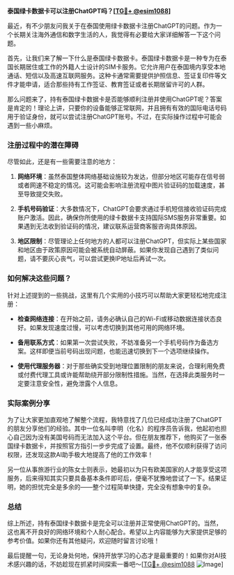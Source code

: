 **泰国绿卡数据卡可以注册ChatGPT吗？[[TG💪+ @esim1088](https://t.me/s/esim1088)]**

最近，有不少朋友问我关于在泰国使用绿卡数据卡注册ChatGPT的问题。作为一个长期关注海外通信和数字生活的人，我觉得有必要给大家详细解答一下这个问题。

首先，让我们来了解一下什么是泰国绿卡数据卡。泰国绿卡数据卡是一种专为在泰国长期居住或工作的外籍人士设计的SIM卡服务。它允许用户在泰国境内享受本地通话、短信以及高速互联网服务。这种卡通常需要提供护照信息、签证复印件等文件才能申请，适合那些持有工作签证、教育签证或者长期居留许可的人群。

那么问题来了，持有泰国绿卡数据卡是否能够顺利注册并使用ChatGPT呢？答案是肯定的！理论上讲，只要你的设备能够正常联网，并且拥有有效的国际电话号码用于验证身份，就可以尝试注册ChatGPT账号。不过，在实际操作过程中可能会遇到一些小麻烦。

### 注册过程中的潜在障碍

尽管如此，还是有一些需要注意的地方：

1. **网络环境**：虽然泰国整体网络基础设施较为发达，但部分地区可能存在信号弱或者网速不稳定的情况。这可能会影响注册流程中图片验证码的加载速度，甚至导致提交失败。
   
2. **手机号码验证**：大多数情况下，ChatGPT会要求通过手机短信接收验证码完成账户激活。因此，确保你所使用的绿卡数据卡支持国际SMS服务非常重要。如果遇到无法收到验证码的情况，建议联系运营商客服咨询具体原因。

3. **地区限制**：尽管理论上任何地方的人都可以注册ChatGPT，但实际上某些国家和地区由于政策原因可能会被系统自动屏蔽。如果你发现自己遇到了类似问题，请不要灰心丧气，可以尝试更换IP地址后再试一次。

### 如何解决这些问题？

针对上述提到的一些挑战，这里有几个实用的小技巧可以帮助大家更轻松地完成注册：

- **检查网络连接**：在开始之前，请务必确认自己的Wi-Fi或移动数据连接状态良好。如果发现速度过慢，可以考虑切换到其他可用的网络环境。
  
- **备用联系方式**：如果第一次尝试失败，不妨准备另一个手机号码作为备选方案。这样即便当前号码出现问题，也能迅速切换到下一个选项继续操作。

- **使用代理服务器**：对于那些确实受到地理位置限制的朋友来说，合理利用免费或付费代理工具或许能帮助绕开部分限制性措施。当然，在选择此类服务时一定要注意安全性，避免泄露个人信息。

### 实际案例分享

为了让大家更加直观地了解整个流程，我特意找了几位已经成功注册了ChatGPT的朋友分享他们的经验。其中一位名叫李明（化名）的程序员告诉我，他起初也担心自己因为没有美国号码而无法加入这个平台。但在朋友推荐下，他购买了一张泰国绿卡数据卡，并按照官方指引一步步完成了设置。最终，他不仅顺利获得了访问权限，还发现这款AI助手极大地提高了他的工作效率！

另一位从事旅游行业的陈女士则表示，她最初以为只有欧美国家的人才能享受这项服务，后来得知其实只要具备基本条件即可后，便毫不犹豫地尝试了一下。结果证明，她的担忧完全是多余的——整个过程简单快捷，完全没有想象中的复杂。

### 总结

综上所述，持有泰国绿卡数据卡是完全可以注册并正常使用ChatGPT的。当然，这也离不开良好的网络环境和个人耐心配合。希望以上内容能够为大家提供足够的参考价值。如果你还有其他疑问，欢迎随时留言讨论哦！

最后提醒一句，无论身处何地，保持开放学习的心态才是最重要的！如果你对AI技术感兴趣的话，不妨趁现在抓紧时间探索一番吧～[[TG💪+ @esim1088](https://t.me/s/esim1088) ![Image](https://i.postimg.cc/4NQfJmqS/Snipaste-2025-05-13-00-14-12.png)]